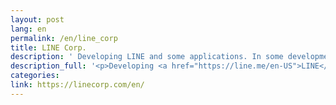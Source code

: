 ```yaml
---
layout: post
lang: en
permalink: /en/line_corp
title: LINE Corp.
description: ' Developing LINE and some applications. In some development department, possible remote working one day per one month. Hiring now '
description_full: '<p>Developing <a href="https://line.me/en-US">LINE</a> and some applications. In some development department, possible remote working one day per one month. <a href="https://career.linecorp.com/linecorp/teams">Hiring now</a></p>'
categories: 
link: https://linecorp.com/en/
---
```

